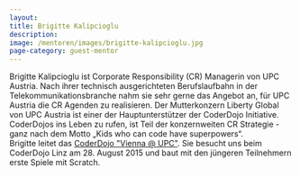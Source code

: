 ```yaml
---
layout:
title: Brigitte Kalipcioglu
description: 
image: /mentoren/images/brigitte-kalipcioglu.jpg
page-category: guest-mentor
---
```


Brigitte Kalipcioglu ist Corporate Responsibility (CR) Managerin von UPC Austria. Nach ihrer technisch ausgerichteten Berufslaufbahn in der Telekommunikationsbranche nahm sie sehr gerne das Angebot an, für UPC Austria die CR Agenden zu realisieren. 
Der Mutterkonzern Liberty Global von UPC Austria ist einer der Hauptunterstützer der CoderDojo Initiative. CoderDojos ins Leben zu rufen, ist Teil der konzernweiten CR Strategie - 
ganz nach dem Motto „Kids who can code have superpowers“. 
<br/>
Brigitte leitet das <a href="http://zen.coderdojo.com/dojo/at/upc-austria-wolfganggasse-58-60-1120-wien/vienna-upc" target="_blank">CoderDojo "Vienna @ UPC"</a>. Sie besucht uns beim CoderDojo Linz am 28. August 2015 und baut mit den jüngeren Teilnehmern erste Spiele mit Scratch.
